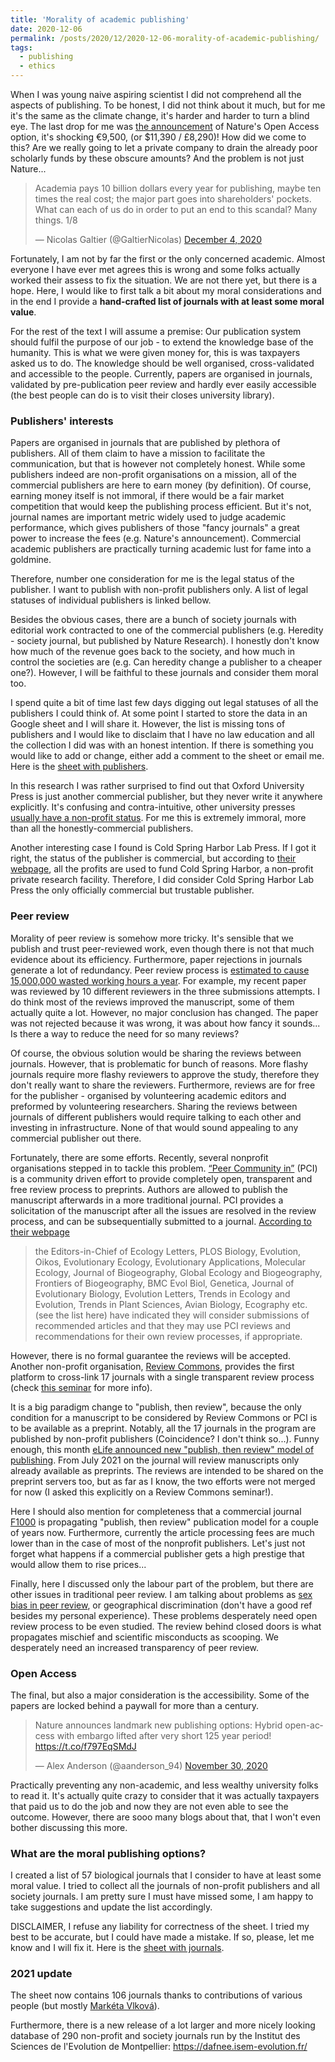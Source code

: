 ```yaml
---
title: 'Morality of academic publishing'
date: 2020-12-06
permalink: /posts/2020/12/2020-12-06-morality-of-academic-publishing/
tags:
  - publishing
  - ethics
---
```


When I was young naive aspiring scientist I did not comprehend all the aspects of publishing. To be honest, I did not think about it much, but for me it's the same as the climate change, it's harder and harder to turn a blind eye. The last drop for me was [the announcement](https://www.nature.com/articles/d41586-020-03324-y) of Nature's Open Access option, it's shocking €9,500, (or $11,390 / £8,290)! How did we come to this? Are we really going to let a private company to drain the already poor scholarly funds by these obscure amounts? And the problem is not just Nature...

<blockquote class="twitter-tweet"><p lang="en" dir="ltr">Academia pays 10 billion dollars every year for publishing, maybe ten times the real cost; the major part goes into shareholders&#39; pockets. What can each of us do in order to put an end to this scandal? Many things. 1/8</p>&mdash; Nicolas Galtier (@GaltierNicolas) <a href="https://twitter.com/GaltierNicolas/status/1334776990495367168?ref_src=twsrc%5Etfw">December 4, 2020</a></blockquote> <script async src="https://platform.twitter.com/widgets.js" charset="utf-8"></script>

Fortunately, I am not by far the first or the only concerned academic. Almost everyone I have ever met agrees this is wrong and some folks actually worked their assess to fix the situation. We are not there yet, but there is a hope. Here, I would like to first talk a bit about my moral considerations and in the end I provide a **hand-crafted list of journals with at least some moral value**.

For the rest of the text I will assume a premise: Our publication system should fulfil the purpose of our job - to extend the knowledge base of the humanity. This is what we were given money for, this is was taxpayers asked us to do. The knowledge should be well organised, cross-validated and accessible to the people. Currently, papers are organised in journals, validated by pre-publication peer review and hardly ever easily accessible (the best people can do is to visit their closes university library).

### Publishers' interests

Papers are organised in journals that are published by plethora of publishers. All of them claim to have a mission to facilitate the communication, but that is however not completely honest. While some publishers indeed are non-profit organisations on a mission, all of the commercial publishers are here to earn money (by definition). Of course, earning money itself is not immoral, if there would be a fair market competition that would keep the publishing process efficient. But it's not, journal names are important metric widely used to judge academic performance, which gives publishers of those "fancy journals" a great power to increase the fees (e.g. Nature's announcement). Commercial academic publishers are practically turning academic lust for fame into a goldmine.

Therefore, number one consideration for me is the legal status of the publisher. I want to publish with non-profit publishers only. A list of legal statuses of individual publishers is linked bellow.

Besides the obvious cases, there are a bunch of society journals with editorial work contracted to one of the commercial publishers (e.g. Heredity - society journal, but published by Nature Research). I honestly don't know how much of the revenue goes back to the society, and how much in control the societies are (e.g. Can heredity change a publisher to a cheaper one?). However, I will be faithful to these journals and consider them moral too.

I spend quite a bit of time last few days digging out legal statuses of all the publishers I could think of. At some point I started to store the data in an Google sheet and I will share it. However, the list is missing tons of publishers and I would like to disclaim that I have no law education and all the collection I did was with an honest intention. If there is something you would like to add or change, either add a comment to the sheet or email me. Here is the [sheet with publishers](https://docs.google.com/spreadsheets/d/1HU8jEUzdMrlkZYTrJqZAWsqweAqNv4YRr661dzdAmlU/edit#gid=2).

In this research I was rather surprised to find out that Oxford University Press is just another commercial publisher, but they never write it anywhere explicitly. It's confusing and contra-intuitive, other university presses [usually have a non-profit status](https://en.wikipedia.org/wiki/University_press). For me this is extremely immoral, more than all the honestly-commercial publishers.

Another interesting case I found is Cold Spring Harbor Lab Press. If I got it right, the status of the publisher is commercial, but according to [their webpage](https://www.cshlpress.com/), all the profits are used to fund Cold Spring Harbor, a non-profit private research facility. Therefore, I did consider Cold Spring Harbor Lab Press the only officially commercial but trustable publisher.

### Peer review

Morality of peer review is somehow more tricky. It's sensible that we publish and trust peer-reviewed work, even though there is not that much evidence about its efficiency. Furthermore, paper rejections in journals generate a lot of redundancy. Peer review process is [estimated to cause 15,000,000 wasted working hours a year](https://www.aje.com/arc/peer-review-process-15-million-hours-lost-time/). For example, my recent paper was reviewed by 10 different reviewers in the three submissions attempts. I do think most of the reviews improved the manuscript, some of them actually quite a lot. However, no major conclusion has changed. The paper was not rejected because it was wrong, it was about how fancy it sounds... Is there a way to reduce the need for so many reviews?

Of course, the obvious solution would be sharing the reviews between journals. However, that is problematic for bunch of reasons. More flashy journals require more flashy reviewers to approve the study, therefore they don't really want to share the reviewers. Furthermore, reviews are for free for the publisher - organised by volunteering academic editors and preformed by volunteering researchers. Sharing the reviews between journals of different publishers would require talking to each other and investing in infrastructure. None of that would sound appealing to any commercial publisher out there.

Fortunately, there are some efforts. Recently, several nonprofit organisations stepped in to tackle this problem. [“Peer Community in”](https://peercommunityin.org/) (PCI) is a community driven effort to provide completely open, transparent and free review process to preprints. Authors are allowed to publish the manuscript afterwards in a more traditional journal. PCI provides a solicitation of the manuscript after all the issues are resolved in the review process, and can be subsequentially submitted to a journal. [According to their webpage](https://peercommunityin.org/faq/#Do%20scientific%20journals%20accept%20the%20submission%20of%20articles%20already%20reviewed%20and%20recommended%20by%20PCI%20X?)

> the Editors-in-Chief of Ecology Letters, PLOS Biology, Evolution, Oikos, Evolutionary Ecology, Evolutionary Applications, Molecular Ecology, Journal of Biogeography, Global Ecology and Biogeography, Frontiers of Biogeography, BMC Evol Biol, Genetica, Journal of Evolutionary Biology, Evolution Letters, Trends in Ecology and Evolution, Trends in Plant Sciences, Avian Biology, Ecography etc. (see the list here) have indicated they will consider submissions of recommended articles and that they may use PCI reviews and recommendations for their own review processes, if appropriate.

However, there is no formal guarantee the reviews will be accepted. Another non-profit organisation, [Review Commons](https://www.reviewcommons.org), provides the first platform to cross-link 17 journals with a single transparent review process (check [this seminar](https://www.youtube.com/watch?v=IzVOwkCTTr0) for more info).

It is a big paradigm change to "publish, then review", because the only condition for a manuscript to be considered by Review Commons or PCI is to be available as a preprint. Notably, all the 17 journals in the program are published by non-profit publishers (Coincidence? I don't think so...). Funny enough, this month [eLife announced new "publish, then review" model of publishing](https://elifesciences.org/articles/64910). From July 2021 on the journal will review manuscripts only already available as preprints. The reviews are intended to be shared on the preprint servers too, but as far as I know, the two efforts were not merged for now (I asked this explicitly on a Review Commons seminar!).

Here I should also mention for completeness that a commercial journal [F1000](https://f1000research.com/) is propagating "publish, then review" publication model for a couple of years now. Furthermore, currently the article processing fees are much lower than in the case of most of the nonprofit publishers. Let's just not forget what happens if a commercial publisher gets a high prestige that would allow them to rise prices...

Finally, here I discussed only the labour part of the problem, but there are other issues in traditional peer review. I am talking about problems as [sex bias in peer review](https://elifesciences.org/articles/21718), or geographical discrimination (don't have a good ref besides my personal experience). These problems desperately need open review process to be even studied. The review behind closed doors is what propagates mischief and scientific misconducts as scooping. We desperately need an increased transparency of peer review.

### Open Access

The final, but also a major consideration is the accessibility. Some of the papers are locked behind a paywall for more than a century.

<blockquote class="twitter-tweet"><p lang="en" dir="ltr">Nature announces landmark new publishing options: Hybrid open-access with embargo lifted after very short 125 year period! <a href="https://t.co/f797EqSMdJ">https://t.co/f797EqSMdJ</a></p>&mdash; Alex Anderson (@aanderson_94) <a href="https://twitter.com/aanderson_94/status/1333440280058613765?ref_src=twsrc%5Etfw">November 30, 2020</a></blockquote> <script async src="https://platform.twitter.com/widgets.js" charset="utf-8"></script>

Practically preventing any non-academic, and less wealthy university folks to read it. It's actually quite crazy to consider that it was actually taxpayers that paid us to do the job and now they are not even able to see the outcome. However, there are sooo many blogs about that, that I won't even bother discussing this more.

### What are the moral publishing options?

I created a list of 57 biological journals that I consider to have at least some moral value. I tried to collect all the journals of non-profit publishers and all society journals. I am pretty sure I must have missed some, I am happy to take suggestions and update the list accordingly.

DISCLAIMER, I refuse any liability for correctness of the sheet. I tried my best to be accurate, but I could have made a mistake. If so, please, let me know and I will fix it. Here is the [sheet with journals](https://docs.google.com/spreadsheets/d/1HU8jEUzdMrlkZYTrJqZAWsqweAqNv4YRr661dzdAmlU/edit).

### 2021 update

The sheet now contains 106 journals thanks to contributions of various people (but mostly [Markéta Vlková](https://twitter.com/m_vlkova)).

Furthermore, there is a new release of a lot larger and more nicely looking database of 290 non-profit and society journals run by the Institut des Sciences de l'Evolution de Montpellier: https://dafnee.isem-evolution.fr/ 

